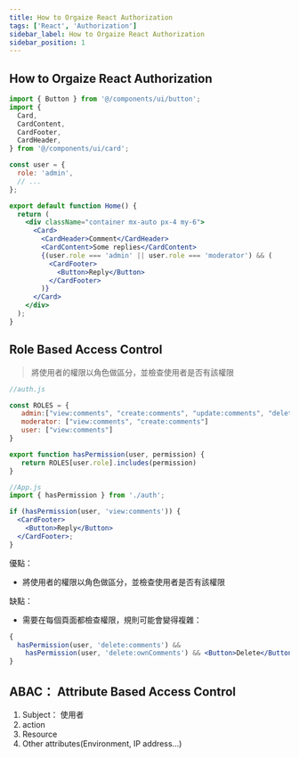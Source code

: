 ```yaml
---
title: How to Orgaize React Authorization
tags: ['React', 'Authorization']
sidebar_label: How to Orgaize React Authorization
sidebar_position: 1
---
```


## How to Orgaize React Authorization

```jsx
import { Button } from '@/components/ui/button';
import {
  Card,
  CardContent,
  CardFooter,
  CardHeader,
} from '@/components/ui/card';

const user = {
  role: 'admin',
  // ...
};

export default function Home() {
  return (
    <div className="container mx-auto px-4 my-6">
      <Card>
        <CardHeader>Comment</CardHeader>
        <CardContent>Some replies</CardContent>
        {(user.role === 'admin' || user.role === 'moderator') && (
          <CardFooter>
            <Button>Reply</Button>
          </CardFooter>
        )}
      </Card>
    </div>
  );
}
```

## Role Based Access Control

> 將使用者的權限以角色做區分，並檢查使用者是否有該權限

```jsx
//auth.js

const ROLES = {
   admin:["view:comments", "create:comments", "update:comments", "delete:comments"],
   moderator: ["view:comments", "create:comments"]
   user: ["view:comments"]
}

export function hasPermission(user, permission) {
   return ROLES[user.role].includes(permission)
}
```

```jsx
//App.js
import { hasPermission } from './auth';

if (hasPermission(user, 'view:comments')) {
  <CardFooter>
    <Button>Reply</Button>
  </CardFooter>;
}
```

優點：

- 將使用者的權限以角色做區分，並檢查使用者是否有該權限

缺點：

- 需要在每個頁面都檢查權限，規則可能會變得複雜：

```jsx
{
  hasPermission(user, 'delete:comments') &&
    hasPermission(user, 'delete:ownComments') && <Button>Delete</Button>;
}
```

## ABAC： Attribute Based Access Control

1. Subject： 使用者
2. action
3. Resource
4. Other attributes(Environment, IP address...)
